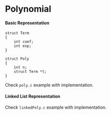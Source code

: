 # Polynomial

#### Basic Representation

```
struct Term
{
	int coef;
	int exp;
}

struct Poly
{
	int n;
	struct Term *t;
}
```

Check `poly.c` example with implementation.

#### Linked List Representation

Check `linkedPoly.c` example with implementation.

